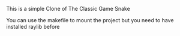This is a simple Clone of The Classic Game Snake

You can use the makefile to mount the project but you  need to have installed raylib before
